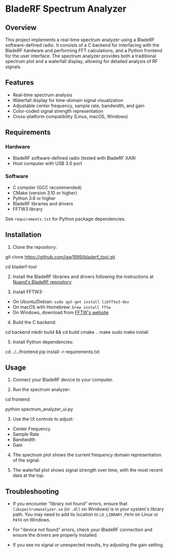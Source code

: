 # BladeRF Spectrum Analyzer

## Overview

This project implements a real-time spectrum analyzer using a BladeRF software-defined radio. It consists of a C backend for interfacing with the BladeRF hardware and performing FFT calculations, and a Python frontend for the user interface. The spectrum analyzer provides both a traditional spectrum plot and a waterfall display, allowing for detailed analysis of RF signals.

## Features

- Real-time spectrum analysis
- Waterfall display for time-domain signal visualization
- Adjustable center frequency, sample rate, bandwidth, and gain
- Color-coded signal strength representation
- Cross-platform compatibility (Linux, macOS, Windows)

## Requirements

### Hardware

- BladeRF software-defined radio (tested with BladeRF XA9)
- Host computer with USB 3.0 port

### Software

- C compiler (GCC recommended)
- CMake (version 3.10 or higher)
- Python 3.6 or higher
- BladeRF libraries and drivers
- FFTW3 library

See `requirements.txt` for Python package dependencies.

## Installation

1. Clone the repository:

git clone https://github.com/jaw1999/bladerf_tool.git

cd bladerf-tool

2. Install the BladeRF libraries and drivers following the instructions at [Nuand's BladeRF repository](https://github.com/Nuand/bladeRF).

3. Install FFTW3:
- On Ubuntu/Debian: `sudo apt-get install libfftw3-dev`
- On macOS with Homebrew: `brew install fftw`
- On Windows, download from [FFTW's website](http://www.fftw.org/install/windows.html)

4. Build the C backend:


cd backend
mkdir build && cd build
cmake ..
make
sudo make install

5. Install Python dependencies:

cd ../../frontend
pip install -r requirements.txt

## Usage

1. Connect your BladeRF device to your computer.

2. Run the spectrum analyzer:

cd frontend

python spectrum_analyzer_ui.py

3. Use the UI controls to adjust:
- Center Frequency
- Sample Rate
- Bandwidth
- Gain

4. The spectrum plot shows the current frequency domain representation of the signal.

5. The waterfall plot shows signal strength over time, with the most recent data at the top.

## Troubleshooting

- If you encounter "library not found" errors, ensure that `libspectrumanalyzer.so` (or `.dll` on Windows) is in your system's library path. You may need to add its location to `LD_LIBRARY_PATH` on Linux or `PATH` on Windows.

- For "device not found" errors, check your BladeRF connection and ensure the drivers are properly installed.

- If you see no signal or unexpected results, try adjusting the gain setting.

